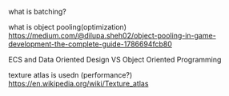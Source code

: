 what is batching?

what is object pooling(optimization)
https://medium.com/@dilupa.sheh02/object-pooling-in-game-development-the-complete-guide-1786694fcb80

ECS and Data Oriented  Design VS Object Oriented Programming

texture atlas is usedn (performance?)
https://en.wikipedia.org/wiki/Texture_atlas
